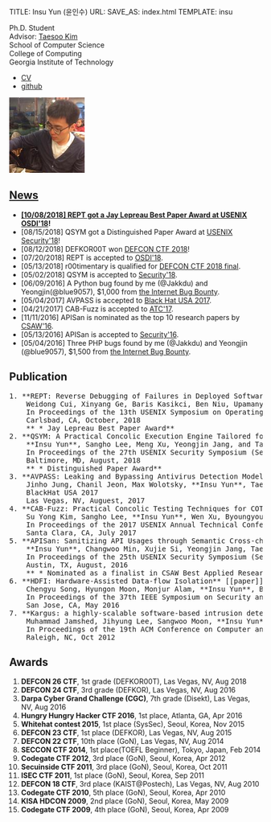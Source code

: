 TITLE: Insu Yun (윤인수)
URL:
SAVE_AS: index.html
TEMPLATE: insu

<div class="row">
  <div class="col-sm-8">
    <p>
      Ph.D. Student</br>
      Advisor: <a href="http://taesoo.gtisc.gatech.edu">Taesoo Kim</a></br>
      School of Computer Science</br>
      College of Computing</br>
      Georgia Institute of Technology</br>
    </p>
    <ul>
        <li> <a href="assets/cv.pdf">CV</a> </li>
        <li> <a href="https://github.com/jakkdu">github</li>
    </ul>
  </div>
  <div class="col-sm-4">
    <img src=" assets/images/insu.jpg" />
  </div>
</div>

News
----
- **[10/08/2018] REPT got a Jay Lepreau Best Paper Award at [USENIX OSDI'18](https://www.usenix.org/conference/osdi18/presentation/weidong)!**
- [08/15/2018] QSYM got a Distinguished Paper Award at [USENIX Security'18](https://www.usenix.org/conference/usenixsecurity18/presentation/yun)!
- [08/12/2018] DEFKOR00T won [DEFCON CTF 2018](https://twitter.com/oooverflow/status/1028814424352550912)!
- [07/20/2018] REPT is accepted to [OSDI'18](https://www.usenix.org/conference/osdi18).
- [05/13/2018] r00timentary is qualified for [DEFCON CTF 2018 final](https://twitter.com/oooverflow/status/995816622441955328).
- [05/02/2018] QSYM is accepted to [Security'18](https://www.usenix.org/conference/usenixsecurity18).
- [06/09/2016] A Python bug found by me (@Jakkdu) and Yeongjin(@blue9057), $1,000 from [the Internet Bug Bounty](https://hackerone.com/ibb-python).
- [05/04/2017] AVPASS is accepted to [Black Hat USA 2017](https://www.blackhat.com/us-17/).
- [04/21/2017] CAB-Fuzz is accepted to [ATC'17](https://www.usenix.org/conference/atc17).
- [11/11/2016] APISan is nominated as the top 10 research papers by [CSAW'16](https://csaw.engineering.nyu.edu/research).
- [05/13/2016] APISan is accepted to [Security'16](https://www.usenix.org/conference/usenixsecurity16).
- [05/04/2016] Three PHP bugs found by me (@Jakkdu) and Yeongjin (@blue9057), $1,500 from [the Internet Bug Bounty](https://hackerone.com/ibb-php).

Publication
-----------
<pre>
1. **REPT: Reverse Debugging of Failures in Deployed Software** [[paper]](pubs/2018/cui:rept.pdf) [[slides]](pubs/2018/cui:rept-slides.pdf)
    Weidong Cui, Xinyang Ge, Baris Kasikci, Ben Niu, Upamanyu Sharma, Ruoyu Wang, and **Insu Yun** (alphabetical)
    In Proceedings of the 13th USENIX Symposium on Operating Systems Design and Implementation (OSDI 2018)
    Carlsbad, CA, October, 2018
    ** * Jay Lepreau Best Paper Award**
2. **QSYM: A Practical Concolic Execution Engine Tailored for Hybrid Fuzzing** [[paper]](pubs/2018/yun:qsym.pdf) [[slides]](pubs/2018/yun:qsym-slides.pdf) [[code]](https://github.com/sslab-gatech/qsym)
    **Insu Yun**, Sangho Lee, Meng Xu, Yeongjin Jang, and Taesoo Kim
    In Proceedings of the 27th USENIX Security Symposium (Security 2018)
    Baltimore, MD, August, 2018
    ** * Distinguished Paper Award**
3. **AVPASS: Leaking and Bypassing Antivirus Detection Model Automatically** [[slides]](pubs/2017/jung:avpass-slides.pdf) [[code]](https://github.com/sslab-gatech/avpass)
    Jinho Jung, Chanil Jeon, Max Wolotsky, **Insu Yun**, Taesoo Kim
    BlackHat USA 2017 
    Las Vegas, NV, Auguest, 2017
4. **CAB-Fuzz: Practical Concolic Testing Techniques for COTS Operating Systems**
    Su Yong Kim, Sangho Lee, **Insu Yun**, Wen Xu, Byoungyoung Lee, Youngtae Yun, Taesoo Kim [[paper]](pubs/2017/kim:cab-fuzz.pdf) [[slides]](pubs/2017/kim:cab-fuzz-slides.pdf)
    In Proceedings of the 2017 USENIX Annual Technical Conference (ATC 2017)
    Santa Clara, CA, July 2017 
5. **APISan: Sanitizing API Usages through Semantic Cross-checking** [[paper]](pubs/2016/yun:apisan.pdf) [[slides]](pubs/2016/yun:apisan-slides.pdf) [[code]](https://github.com/sslab-gatech/apisan)
    **Insu Yun**, Changwoo Min, Xujie Si, Yeongjin Jang, Taesoo Kim, Mayur Naik
    In Proceedings of the 25th USENIX Security Symposium (Security 2016) 
    Austin, TX, August, 2016 
    ** * Nominated as a finalist in CSAW Best Applied Research Paper Award 2016 **
6. **HDFI: Hardware-Assisted Data-flow Isolation** [[paper]](pubs/2016/song:hdfi.pdf) [[slides]](pubs/2016/song:hdfi-slides.pdf) [[code]](https://github.com/sslab-gatech/hdfi)
    Chengyu Song, Hyungon Moon, Monjur Alam, **Insu Yun**, Byoungyoung Lee, Taesoo Kim, Wenke Lee, Yunheung Paek
    In Proceedings of the 37th IEEE Symposium on Security and Privacy (Oakland 2016)
    San Jose, CA, May 2016 
7. **Kargus: a highly-scalable software-based intrusion detection system** [[paper]](pubs/2012/jamshed:kargus.pdf)
    Muhammad Jamshed, Jihyung Lee, Sangwoo Moon, **Insu Yun**, Deokjin Kim, Sungryoul Lee, Yung Yi, KyoungSoo Park
    In Proceedings of the 19th ACM Conference on Computer and Communications Security (CCS 2012)
    Raleigh, NC, Oct 2012
</pre>

Awards
------
1. **DEFCON 26 CTF**, 1st grade (DEFKOR00T), Las Vegas, NV, Aug 2018
2. **DEFCON 24 CTF**, 3rd grade (DEFKOR), Las Vegas, NV, Aug 2016
3. **Darpa Cyber Grand Challenge (CGC)**, 7th grade (Disekt), Las Vegas, NV, Aug 2016
4. **Hungry Hungry Hacker CTF 2016**, 1st place, Atlanta, GA, Apr 2016
5. **Whitehat contest 2015**, 1st place (SysSec), Seoul, Korea, Nov 2015
6. **DEFCON 23 CTF**, 1st place (DEFKOR), Las Vegas, NV, Aug 2015
7. **DEFCON 22 CTF**, 10th place (GoN), Las Vegas, NV, Aug 2014
8. **SECCON CTF 2014**, 1st place(TOEFL Beginner), Tokyo, Japan, Feb 2014
9. **Codegate CTF 2012**, 3rd place (GoN), Seoul, Korea, Apr 2012
10. **Secuinside CTF 2011**, 3rd place (GoN), Seoul, Korea, Oct 2011
11. **ISEC CTF 2011**, 1st place (GoN), Seoul, Korea, Sep 2011
12. **DEFCON 18 CTF**, 3rd place (KAIST@Postech), Las Vegas, NV, Aug 2010
13. **Codegate CTF 2010**, 5th place (GoN), Seoul, Korea, Apr 2010
14. **KISA HDCON 2009**, 2nd place (GoN), Seoul, Korea, May 2009
15. **Codegate CTF 2009**, 4th place (GoN), Seoul, Korea, Apr 2009
